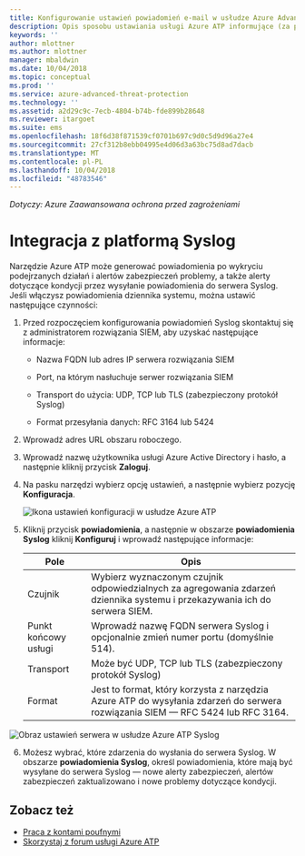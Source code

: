 ```yaml
---
title: Konfigurowanie ustawień powiadomień e-mail w usłudze Azure Advanced Threat Protection | Dokumentacja firmy Microsoft
description: Opis sposobu ustawiania usługi Azure ATP informujące (za pośrednictwem poczty e-mail lub funkcji przekazywania zdarzeń usługi Azure ATP), w przypadku wykrycia podejrzanych działań
keywords: ''
author: mlottner
ms.author: mlottner
manager: mbaldwin
ms.date: 10/04/2018
ms.topic: conceptual
ms.prod: ''
ms.service: azure-advanced-threat-protection
ms.technology: ''
ms.assetid: a2d29c9c-7ecb-4804-b74b-fde899b28648
ms.reviewer: itargoet
ms.suite: ems
ms.openlocfilehash: 18f6d38f871539cf0701b697c9d0c5d9d96a27e4
ms.sourcegitcommit: 27cf312b8ebb04995e4d06d3a63bc75d8ad7dacb
ms.translationtype: MT
ms.contentlocale: pl-PL
ms.lasthandoff: 10/04/2018
ms.locfileid: "48783546"
---
```

*Dotyczy: Azure Zaawansowana ochrona przed zagrożeniami*



# <a name="integrate-with-syslog"></a>Integracja z platformą Syslog

Narzędzie Azure ATP może generować powiadomienia po wykryciu podejrzanych działań i alertów zabezpieczeń problemy, a także alerty dotyczące kondycji przez wysyłanie powiadomienia do serwera Syslog. Jeśli włączysz powiadomienia dziennika systemu, można ustawić następujące czynności:

1.  Przed rozpoczęciem konfigurowania powiadomień Syslog skontaktuj się z administratorem rozwiązania SIEM, aby uzyskać następujące informacje:

    -   Nazwa FQDN lub adres IP serwera rozwiązania SIEM

    -   Port, na którym nasłuchuje serwer rozwiązania SIEM

    -   Transport do użycia: UDP, TCP lub TLS (zabezpieczony protokół Syslog)

    -   Format przesyłania danych: RFC 3164 lub 5424

2.  Wprowadź adres URL obszaru roboczego.

3.  Wprowadź nazwę użytkownika usługi Azure Active Directory i hasło, a następnie kliknij przycisk **Zaloguj**.

4.  Na pasku narzędzi wybierz opcję ustawień, a następnie wybierz pozycję **Konfiguracja**.

    ![Ikona ustawień konfiguracji w usłudze Azure ATP](media/ATP-config-menu.png)

5.  Kliknij przycisk **powiadomienia**, a następnie w obszarze **powiadomienia Syslog** kliknij **Konfiguruj** i wprowadź następujące informacje:

    |Pole|Opis|
    |---------|---------------|
    |Czujnik|Wybierz wyznaczonym czujnik odpowiedzialnych za agregowania zdarzeń dziennika systemu i przekazywania ich do serwera SIEM.|
    |Punkt końcowy usługi|Wprowadź nazwę FQDN serwera Syslog i opcjonalnie zmień numer portu (domyślnie 514).|
    |Transport|Może być UDP, TCP lub TLS (zabezpieczony protokół Syslog)|
    |Format|Jest to format, który korzysta z narzędzia Azure ATP do wysyłania zdarzeń do serwera rozwiązania SIEM — RFC 5424 lub RFC 3164.|

 ![Obraz ustawień serwera w usłudze Azure ATP Syslog](media/atp-syslog.png)

6. Możesz wybrać, które zdarzenia do wysłania do serwera Syslog. W obszarze **powiadomienia Syslog**, określ powiadomienia, które mają być wysyłane do serwera Syslog — nowe alerty zabezpieczeń, alertów zabezpieczeń zaktualizowano i nowe problemy dotyczące kondycji.


## <a name="see-also"></a>Zobacz też

- [Praca z kontami poufnymi](sensitive-accounts.md)
- [Skorzystaj z forum usługi Azure ATP](https://aka.ms/azureatpcommunity)